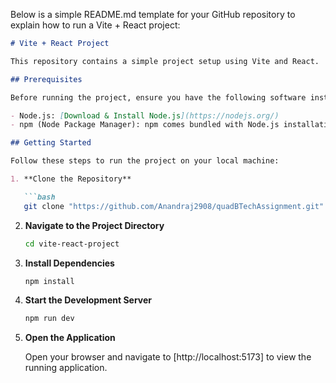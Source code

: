 Below is a simple README.md template for your GitHub repository to explain how to run a Vite + React project:

```markdown
# Vite + React Project

This repository contains a simple project setup using Vite and React.

## Prerequisites

Before running the project, ensure you have the following software installed:

- Node.js: [Download & Install Node.js](https://nodejs.org/)
- npm (Node Package Manager): npm comes bundled with Node.js installation.

## Getting Started

Follow these steps to run the project on your local machine:

1. **Clone the Repository**

   ```bash
   git clone "https://github.com/Anandraj2908/quadBTechAssignment.git"
   ```

2. **Navigate to the Project Directory**

   ```bash
   cd vite-react-project
   ```

3. **Install Dependencies**

   ```bash
   npm install
   ```

4. **Start the Development Server**

   ```bash
   npm run dev
   ```

5. **Open the Application**

   Open your browser and navigate to [http://localhost:5173] to view the running application.





```
